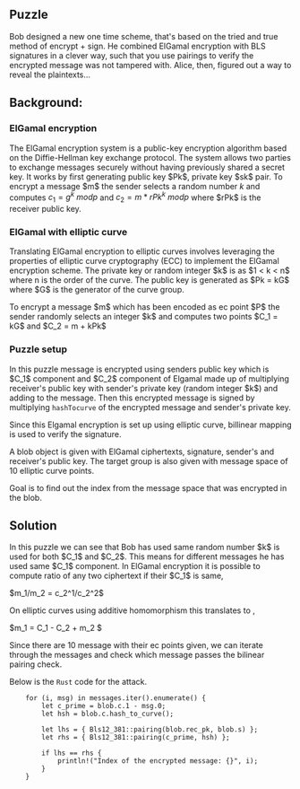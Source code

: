 ## Puzzle
Bob designed a new one time scheme, that's based on the tried and true method of encrypt + sign. He combined ElGamal encryption with BLS signatures in a clever way, such that you use pairings to verify the encrypted message was not tampered with. Alice, then, figured out a way to reveal the plaintexts...






## Background:

### ElGamal encryption
The ElGamal encryption system is a public-key encryption algorithm based on the Diffie-Hellman key exchange protocol. The system allows two parties to exchange messages securely without having previously shared a secret key. It works by first generating public key $Pk\$, private  key $sk\$ pair. To encrypt a message $m\$ the sender selects a random number $k$ and computes $c_1 = g^k\ mod p$ and $c_2 = m * rPk^k\ mod p$ where $rPk\$ is the receiver public key.



### ElGamal with elliptic curve
Translating ElGamal encryption to elliptic curves involves leveraging the properties of elliptic curve cryptography (ECC) to implement the ElGamal encryption scheme. The private key or random integer $k\$ is as $1 < k < n\$ where n is the order of the curve. The public key is generated as $Pk = kG\$ where $G\$ is the generator of the curve group.

To encrypt a message $m\$ which has been encoded as ec point $P\$ the sender randomly selects an integer $k\$ and computes two points $C_1 = kG\$ and $C_2 = m + kPk\$

### Puzzle setup
In this puzzle message is encrypted using senders public key which is $C_1\$ component and $C_2\$ component of Elgamal made up of multiplying receiver's public key with sender's private key (random integer $k\$) and adding to the message. 
Then this encrypted message is signed by multiplying `hashTocurve` of the encrypted message and sender's private key.

Since this Elgamal encryption is set up using elliptic curve, billinear mapping is used to verify the signature. 

A blob object is given with ElGamal ciphertexts, signature, sender's and receiver's public key. The target group is also given with message space of 10 elliptic curve points.

Goal is to find out the index from the message space that was encrypted in the blob. 



## Solution
In this puzzle we can see that Bob has used same random number $k\$ is used for both $C_1\$ and $C_2\$. This means for different messages he has used same $C_1\$ component. In ElGamal encryption it is possible to compute ratio of any two ciphertext if their $C_1\$ is same,

$m_1/m_2 = c_2^1/c_2^2\$

On elliptic curves using additive homomorphism this translates to ,

$m_1 = C_1 - C_2 + m_2 \$


Since there are 10 message with their ec points given, we can iterate through the messages and check which message passes the bilinear pairing check.

Below is the `Rust` code for the attack.

```
    for (i, msg) in messages.iter().enumerate() {
        let c_prime = blob.c.1 - msg.0;
        let hsh = blob.c.hash_to_curve();

        let lhs = { Bls12_381::pairing(blob.rec_pk, blob.s) };
        let rhs = { Bls12_381::pairing(c_prime, hsh) };

        if lhs == rhs {
            println!("Index of the encrypted message: {}", i);
        }
    }

```




